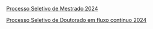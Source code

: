 [Processo Seletivo de Mestrado 2024](https://www.ibilce.unesp.br/#!/pos-graduacao/programas-de-pos-graduacao/ciencia-da-computacao/informacoes-para-candidatos/processo-seletivo-de-mestrado-2024/)

[Processo Seletivo de Doutorado em fluxo contínuo 2024](pos-graduacao/programas-de-pos-graduacao/ciencia-da-computacao/informacoes-para-candidatos/processo-seletivo-doutorado-em-fluxo-continuo-2024/)

